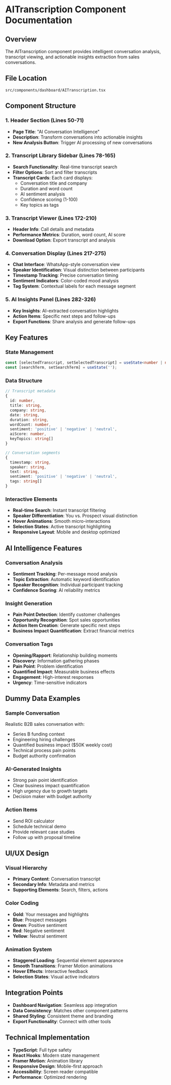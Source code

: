 # AITranscription Component Documentation

## Overview
The AITranscription component provides intelligent conversation analysis, transcript viewing, and actionable insights extraction from sales conversations.

## File Location
`src/components/dashboard/AITranscription.tsx`

## Component Structure

### 1. Header Section (Lines 50-71)
- **Page Title**: "AI Conversation Intelligence"
- **Description**: Transform conversations into actionable insights
- **New Analysis Button**: Trigger AI processing of new conversations

### 2. Transcript Library Sidebar (Lines 78-165)
- **Search Functionality**: Real-time transcript search
- **Filter Options**: Sort and filter transcripts
- **Transcript Cards**: Each card displays:
  - Conversation title and company
  - Duration and word count
  - AI sentiment analysis
  - Confidence scoring (1-100)
  - Key topics as tags

### 3. Transcript Viewer (Lines 172-210)
- **Header Info**: Call details and metadata
- **Performance Metrics**: Duration, word count, AI score
- **Download Option**: Export transcript and analysis

### 4. Conversation Display (Lines 217-275)
- **Chat Interface**: WhatsApp-style conversation view
- **Speaker Identification**: Visual distinction between participants
- **Timestamp Tracking**: Precise conversation timing
- **Sentiment Indicators**: Color-coded mood analysis
- **Tag System**: Contextual labels for each message segment

### 5. AI Insights Panel (Lines 282-326)
- **Key Insights**: AI-extracted conversation highlights
- **Action Items**: Specific next steps and follow-ups
- **Export Functions**: Share analysis and generate follow-ups

## Key Features

### State Management
```typescript
const [selectedTranscript, setSelectedTranscript] = useState<number | null>(1);
const [searchTerm, setSearchTerm] = useState('');
```

### Data Structure
```typescript
// Transcript metadata
{
  id: number,
  title: string,
  company: string,
  date: string,
  duration: string,
  wordCount: number,
  sentiment: 'positive' | 'negative' | 'neutral',
  aiScore: number,
  keyTopics: string[]
}

// Conversation segments
{
  timestamp: string,
  speaker: string,
  text: string,
  sentiment: 'positive' | 'negative' | 'neutral',
  tags: string[]
}
```

### Interactive Elements
- **Real-time Search**: Instant transcript filtering
- **Speaker Differentiation**: You vs. Prospect visual distinction
- **Hover Animations**: Smooth micro-interactions
- **Selection States**: Active transcript highlighting
- **Responsive Layout**: Mobile and desktop optimized

## AI Intelligence Features

### Conversation Analysis
- **Sentiment Tracking**: Per-message mood analysis
- **Topic Extraction**: Automatic keyword identification
- **Speaker Recognition**: Individual participant tracking
- **Confidence Scoring**: AI reliability metrics

### Insight Generation
- **Pain Point Detection**: Identify customer challenges
- **Opportunity Recognition**: Spot sales opportunities
- **Action Item Creation**: Generate specific next steps
- **Business Impact Quantification**: Extract financial metrics

### Conversation Tags
- **Opening/Rapport**: Relationship building moments
- **Discovery**: Information gathering phases
- **Pain Point**: Problem identification
- **Quantified Impact**: Measurable business effects
- **Engagement**: High-interest responses
- **Urgency**: Time-sensitive indicators

## Dummy Data Examples

### Sample Conversation
Realistic B2B sales conversation with:
- Series B funding context
- Engineering hiring challenges
- Quantified business impact ($50K weekly cost)
- Technical process pain points
- Budget authority confirmation

### AI-Generated Insights
- Strong pain point identification
- Clear business impact quantification
- High urgency due to growth targets
- Decision maker with budget authority

### Action Items
- Send ROI calculator
- Schedule technical demo
- Provide relevant case studies
- Follow up with proposal timeline

## UI/UX Design

### Visual Hierarchy
- **Primary Content**: Conversation transcript
- **Secondary Info**: Metadata and metrics
- **Supporting Elements**: Search, filters, actions

### Color Coding
- **Gold**: Your messages and highlights
- **Blue**: Prospect messages
- **Green**: Positive sentiment
- **Red**: Negative sentiment
- **Yellow**: Neutral sentiment

### Animation System
- **Staggered Loading**: Sequential element appearance
- **Smooth Transitions**: Framer Motion animations
- **Hover Effects**: Interactive feedback
- **Selection States**: Visual active indicators

## Integration Points
- **Dashboard Navigation**: Seamless app integration
- **Data Consistency**: Matches other component patterns
- **Shared Styling**: Consistent theme and branding
- **Export Functionality**: Connect with other tools

## Technical Implementation
- **TypeScript**: Full type safety
- **React Hooks**: Modern state management
- **Framer Motion**: Animation library
- **Responsive Design**: Mobile-first approach
- **Accessibility**: Screen reader compatible
- **Performance**: Optimized rendering 